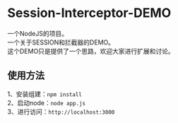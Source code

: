 # Session-Interceptor-DEMO
一个NodeJS的项目。<br>
一个关于SESSION和拦截器的DEMO。<br>
这个DEMO只是提供了一个思路，欢迎大家进行扩展和讨论。<br>

<h2>使用方法</h2>
1、安装组建：<code>npm install</code><br>
2、启动node：<code>node app.js</code><br>
3、进行访问：<code>http://localhost:3000</code>
